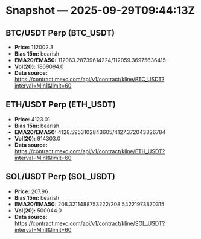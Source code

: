 # Snapshot — 2025-09-29T09:44:13Z

## BTC/USDT Perp (BTC_USDT)
- **Price:** 112002.3
- **Bias 15m:** bearish
- **EMA20/EMA50:** 112063.28739614224/112059.36975636415
- **Vol(20):** 1869094.0
- **Data source:** https://contract.mexc.com/api/v1/contract/kline/BTC_USDT?interval=Min1&limit=60

## ETH/USDT Perp (ETH_USDT)
- **Price:** 4123.01
- **Bias 15m:** bearish
- **EMA20/EMA50:** 4128.5953102843605/4127.372043326784
- **Vol(20):** 914303.0
- **Data source:** https://contract.mexc.com/api/v1/contract/kline/ETH_USDT?interval=Min1&limit=60

## SOL/USDT Perp (SOL_USDT)
- **Price:** 207.96
- **Bias 15m:** bearish
- **EMA20/EMA50:** 208.3211488753222/208.54221973870315
- **Vol(20):** 500044.0
- **Data source:** https://contract.mexc.com/api/v1/contract/kline/SOL_USDT?interval=Min1&limit=60
